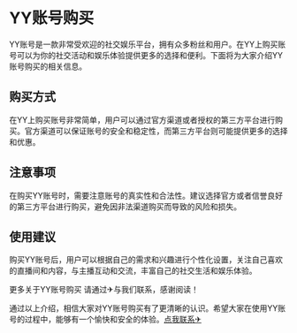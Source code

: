 # YY账号购买

YY账号是一款非常受欢迎的社交娱乐平台，拥有众多粉丝和用户。在YY上购买账号可以为你的社交活动和娱乐体验提供更多的选择和便利。下面将为大家介绍YY账号购买的相关信息。

## 购买方式

在YY上购买账号非常简单，用户可以通过官方渠道或者授权的第三方平台进行购买。官方渠道可以保证账号的安全和稳定性，而第三方平台则可能提供更多的选择和优惠。

## 注意事项

在购买YY账号时，需要注意账号的真实性和合法性。建议选择官方或者信誉良好的第三方平台进行购买，避免因非法渠道购买而导致的风险和损失。

## 使用建议

购买YY账号后，用户可以根据自己的需求和兴趣进行个性化设置，关注自己喜欢的直播间和内容，与主播互动和交流，丰富自己的社交生活和娱乐体验。

更多关于YY账号购买 请通过✈与我们联系，感谢阅读！

通过以上介绍，相信大家对YY账号购买有了更清晰的认识。希望大家在使用YY账号的过程中，能够有一个愉快和安全的体验。[点我联系✈](https://in.G208.com)